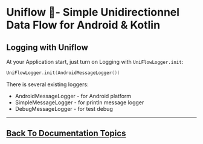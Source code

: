 
# Uniflow 🦄- Simple Unidirectionnel Data Flow for Android & Kotlin

## Logging with Uniflow

At your Application start, just turn on Logging with `UniFlowLogger.init`:

```kotlin
UniFlowLogger.init(AndroidMessageLogger())
```

There is several existing loggers:
- AndroidMessageLogger - for Android platform
- SimpleMessageLogger - for println message logger
- DebugMessageLogger - for test debug

----

## [Back To Documentation Topics](../README.md#getting-started--documentation-)


